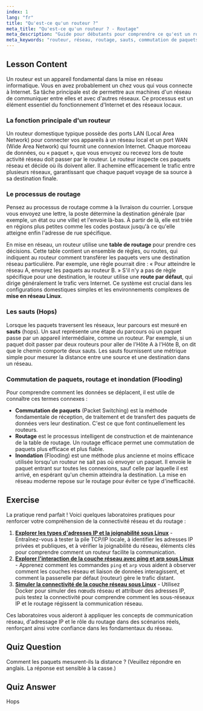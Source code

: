 ```yaml
---
index: 1
lang: "fr"
title: "Qu'est-ce qu'un routeur ?"
meta_title: "Qu'est-ce qu'un routeur ? - Routage"
meta_description: "Guide pour débutants pour comprendre ce qu'est un routeur en réseau. Apprenez le routage, la commutation de paquets, les sauts et comment les routeurs utilisent les tables de routage pour transférer des données entre réseaux. Ce guide réseau est essentiel pour apprendre le réseau sous Linux."
meta_keywords: "routeur, réseau, routage, sauts, commutation de paquets, réseau Linux, tutoriel débutant, guide réseau"
---
```


## Lesson Content

Un routeur est un appareil fondamental dans la mise en réseau informatique. Vous en avez probablement un chez vous qui vous connecte à Internet. Sa tâche principale est de permettre aux machines d'un réseau de communiquer entre elles et avec d'autres réseaux. Ce processus est un élément essentiel du fonctionnement d'Internet et des réseaux locaux.

### La fonction principale d'un routeur

Un routeur domestique typique possède des ports LAN (Local Area Network) pour connecter vos appareils à un réseau local et un port WAN (Wide Area Network) qui fournit une connexion Internet. Chaque morceau de données, ou « paquet », que vous envoyez ou recevez lors de toute activité réseau doit passer par le routeur. Le routeur inspecte ces paquets réseau et décide où ils doivent aller. Il achemine efficacement le trafic entre plusieurs réseaux, garantissant que chaque paquet voyage de sa source à sa destination finale.

### Le processus de routage

Pensez au processus de routage comme à la livraison du courrier. Lorsque vous envoyez une lettre, la poste détermine la destination générale (par exemple, un état ou une ville) et l'envoie là-bas. À partir de là, elle est triée en régions plus petites comme les codes postaux jusqu'à ce qu'elle atteigne enfin l'adresse de rue spécifique.

En mise en réseau, un routeur utilise une **table de routage** pour prendre ces décisions. Cette table contient un ensemble de règles, ou routes, qui indiquent au routeur comment transférer les paquets vers une destination réseau particulière. Par exemple, une règle pourrait dire : « Pour atteindre le réseau A, envoyez les paquets au routeur B. » S'il n'y a pas de règle spécifique pour une destination, le routeur utilise une **route par défaut**, qui dirige généralement le trafic vers Internet. Ce système est crucial dans les configurations domestiques simples et les environnements complexes de **mise en réseau Linux**.

### Les sauts (Hops)

Lorsque les paquets traversent les réseaux, leur parcours est mesuré en **sauts** (hops). Un saut représente une étape du parcours où un paquet passe par un appareil intermédiaire, comme un routeur. Par exemple, si un paquet doit passer par deux routeurs pour aller de l'Hôte A à l'Hôte B, on dit que le chemin comporte deux sauts. Les sauts fournissent une métrique simple pour mesurer la distance entre une source et une destination dans un réseau.

### Commutation de paquets, routage et inondation (Flooding)

Pour comprendre comment les données se déplacent, il est utile de connaître ces termes connexes :

- **Commutation de paquets** (Packet Switching) est la méthode fondamentale de réception, de traitement et de transfert des paquets de données vers leur destination. C'est ce que font continuellement les routeurs.
- **Routage** est le processus intelligent de construction et de maintenance de la table de routage. Un routage efficace permet une commutation de paquets plus efficace et plus fiable.
- **Inondation** (Flooding) est une méthode plus ancienne et moins efficace utilisée lorsqu'un routeur ne sait pas où envoyer un paquet. Il envoie le paquet entrant sur toutes les connexions, sauf celle par laquelle il est arrivé, en espérant qu'un chemin atteindra la destination. La mise en réseau moderne repose sur le routage pour éviter ce type d'inefficacité.

## Exercise

La pratique rend parfait ! Voici quelques laboratoires pratiques pour renforcer votre compréhension de la connectivité réseau et du routage :

1. **[Explorer les types d'adresses IP et la joignabilité sous Linux](https://labex.io/fr/labs/comptia-explore-ip-address-types-and-reachability-in-linux-592780)** - Entraînez-vous à tester la pile TCP/IP locale, à identifier les adresses IP privées et publiques, et à vérifier la joignabilité du réseau, éléments clés pour comprendre comment un routeur facilite la communication.
2. **[Explorer l'interaction de la couche réseau avec ping et arp sous Linux](https://labex.io/fr/labs/comptia-explore-network-layer-interaction-with-ping-and-arp-in-linux-592746)** - Apprenez comment les commandes `ping` et `arp` vous aident à observer comment les couches réseau et liaison de données interagissent, et comment la passerelle par défaut (routeur) gère le trafic distant.
3. **[Simuler la connectivité de la couche réseau sous Linux](https://labex.io/fr/labs/comptia-simulate-network-layer-connectivity-in-linux-592752)** - Utilisez Docker pour simuler des nœuds réseau et attribuer des adresses IP, puis testez la connectivité pour comprendre comment les sous-réseaux IP et le routage régissent la communication réseau.

Ces laboratoires vous aideront à appliquer les concepts de communication réseau, d'adressage IP et le rôle du routage dans des scénarios réels, renforçant ainsi votre confiance dans les fondamentaux du réseau.

## Quiz Question

Comment les paquets mesurent-ils la distance ? (Veuillez répondre en anglais. La réponse est sensible à la casse.)

## Quiz Answer

Hops
